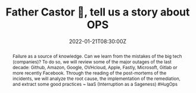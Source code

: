---
title: Father Castor 🐻, tell us a story about OPS

event: Touraine Tech 22
event_url: https://touraine.tech/

location: Polytech'Tours
address:
  street: 64 Av. Jean Portalis
  city: Tours
  region: Centre-Val de Loire
  postcode: '37200'
  country: France

summary: Following the latest AWS incidents? What can we learn?
abstract: "Failure as a source of knowledge. Can we learn from the mistakes of the big tech (companies)?
To do so, we will review some of the major outages of the last decade: Github, Amazon, Google, OVHcloud, Apple, Fastly, Microsoft, Gitlab or more recently Facebook. Through the reading of the post-mortems of the incidents, we will analyze the root cause, the implementation of the remediation, and extract some good practices

~ IaaS (Interruption as a Sageness) #HugOps"

date: "2022-01-21T08:30:00Z"
date_end: "2022-01-21T18:30:00Z"
all_day: false

publishDate: "2021-12-21T00:00:00Z"

authors: [David Aparicio]
tags: [Cloud, SRE]

featured: false

image:
  caption: 'Image credit: [**Photo by Taylor Vick on Unsplash**](https://unsplash.com/photos/M5tzZtFCOfs)'
  focal_point: Right

links:
url_code: ""
url_pdf: ""
url_slides: "talks/TNT2022_PereCastor.pdf"
url_video: "https://youtu.be/pjv1Jic7VLM"

slides: ""
projects: []
---